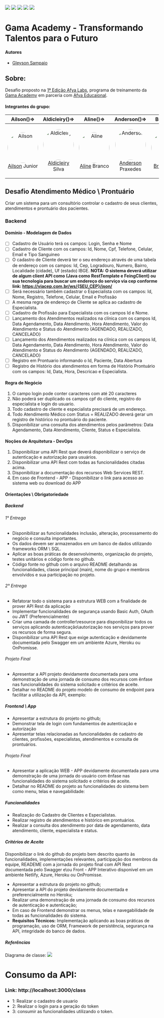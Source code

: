 ![](https://img.shields.io/badge/FrontEnd-HTM/CSS/JavaScript-green)
![](https://img.shields.io/badge/BackEnd-Node/TypeScript/TypeORM-green)
![](https://img.shields.io/badge/Security-jsonwebtoken-green)
![](https://img.shields.io/badge/database-postgreSQL-blue)
![](https://img.shields.io/badge/Infra-Heroku-blueviolet)

# Gama Academy - Transformando Talentos para o Futuro
#### Autores

- [Gleyson Sampaio](https://github.com/gleyson-gama)

## Sobre:

  Desafio proposto na [1ª Edição Afya Labs](https://afya.gama.academy), programa de treinamento da [Gama Academy](https://www.gama.academy/) em parceria com [Afya Educaional](https://afya.com.br/).

#### Integrantes do grupo:

|Ailson()=>|Aldicleiry()=>|Aline()=>|Anderson()=>|Breno()=>|Eduardo()=>|
|-|-|-|-|-|-|
|<p align="center"><img style="border-radius: 100px" width="100px" src="https://avatars.githubusercontent.com/u/67612672?v=4"  alt="Ailson" /><br />[Ailson][ailsonjr] Junior</p>|<p align="center"><img style="border-radius: 100px" width="100px" src="https://avatars.githubusercontent.com/u/60198926?v=4"  alt="Aldicleiry" /><br />[Aldicleiry][AldySouza] Silva</p>|<p align="center"><img style="border-radius: 100px" width="100px" src="https://avatars.githubusercontent.com/u/79863993?v=4" alt="Aline" width="100px"/><br />[Aline][alinebw] Branco </p>|<p align="center"><img style="border-radius: 100px" width="100px" src="https://avatars.githubusercontent.com/u/29051982?s=400&u=9075f45ce5450c21e5fbab326df6534333be3126&v=4"  alt="Anderson"/><br />[Anderson][andersonprax] Praxedes</p>|<p align="center"><img style="border-radius: 100px" width="100px" src="https://avatars.githubusercontent.com/u/46490801?v=4"  alt="Breno"/><br />[Breno][brenogcota] Cota</p>|<p align="center"><img style="border-radius: 100px" width="100px" src="https://avatars.githubusercontent.com/u/69769953?v=4"  alt="Eduardo" /><br />[Eduardo][EduardoRS78] Silva</p>|

## Desafio Atendimento Médico \ Prontuário
Criar um sistema para um consultório controlar o cadastro de seus clientes, atendimentos e prontuário dos pacientes.

### Backend
#### Domínio - Modelagem de Dados
- [ ] Cadastro de Usuário terá os campos: Login, Senha e Nome
- [ ] Cadastro de Cliente com os campos: Id, Nome, Cpf, Telefone, Celular, Email e Tipo Sanguineo
- [ ] O cadastro de Cliente deverá ter o seu endereço através de uma tabela de endereço com os campos: Id, Cep, Logradouro, Numero, Bairro, Localidade (cidade), Uf (estado) IBGE.
**NOTA: O sistema deverá utilizar de algum client API como (Java como RestTemplate e FeingClient) ou sua tecnologia para buscar um endereço do serviço via cep conforme link: https://viacep.com.br/ws/{SEU_CEP}/json/** 
- [ ] Será necessário também cadastrar o Especialista com os campos: Id, Nome, Registro, Telefone, Celular, Email e Profissão
- [ ] A mesma regra de endereço de Cliente se aplica ao cadastro de Especialista.
- [ ] Cadastro de Profissão para Especialista com os campos Id e Nome.
- [ ] Lançamento dos Atendimentos realizados na clínica com os campos Id, Data Agendamento, Data Atendimento, Hora Atendimento, Valor do Atendimento e Status do Atendimento {AGENDADO, REALIZADO, CANCELADO}
- [ ] Lançamento dos Atendimentos realizados na clínica com os campos Id, Data Agendamento, Data Atendimento, Hora Atendimento, Valor do Atendimento e Status do Atendimento {AGENDADO, REALIZADO, CANCELADO}
- [ ] Registro em Prontuario informando o Id, Paciente, Data Abertura
- [ ] Registro de Histório dos atendimentos em forma de Histório Prontuário com os campos: Id, Data, Hora, Descricao e Especialista.
#### Regra de Negócio
1. O campo login pode conter caracteres com até 20 caracteres
1. Não poderá ser duplicado os campos cpf do cliente, registro do especialista e login do usuario.
1. Todo cadastro de cliente e especialista precisará de um endereço.
1. Todo Atendimento Médico com Status = REALIZADO deverá gerar um registro de histórico no prontuário do paciente.
1. Disponibilizar uma consulta dos atendimentos pelos parâmetros: Data Agendamento, Data Atendimento, Cliente, Status e Especialista. 
#### Noções de Arquitetura - DevOps
1. Disponibilizar uma API Rest que deverá disponibilizar o serviço de autenticação e autorização para usuários.
1. Disponibilizar uma API Rest com todas as funcionalidades citadas acima.
1. Disponibilizar a documentação dos recursos Web Services REST.
1. Em caso de Frontend - APP - Disponibilizar o link para acesso ao sistema web ou download do APP
#### Orientações \ Obrigatoriedade
##### Backend
###### 1° Entrega
- Disponibilizar as funcionalidades inclusão, alteração, processamento do negócio e consulta importantes.
- Os dados devem ser armazenados em um banco de dados utilizando frameworks ORM \ SQL.
- Aplicar as boas práticas de desenvolvimento, organização do projeto, testes unitários e código fonte no github.
- Código fonte no github com o arquivo README detalhando as funcionalidades, classe principal (main), nome do grupo e membros envolvidos e sua participação no projeto.
###### 2° Entrega
- Refatorar todo o sistema para a estrutura WEB com a finalidade de prover API Rest da aplicação
- Implementar funcionalidades de segurança usando Basic Auth, OAuth ou JWT (Preferencialmente)
- Criar uma camada de controller\resource para disponibilizar todos os serviços aplicando autenticação\autorização nos serviços para prover os recursos de forma segura. 
- Disponibilizar uma API Rest que exige autenticação e devidamente documentada pelo Swagger em um ambiente Azure, Heroku ou OnPromisse.
###### Projeto Final
- Apresentar a API projeto  devidamente documentada para uma demonstração de uma jornada de consumo dos recursos com ênfase nas funcionalidades do sistema solicitado e critérios de aceite.
- Detalhar no README do projeto modelo de consumo de endpoint para facilitar a utilização da API, exemplo:
##### Frontend \ App
- Apresentar a estrutura do projeto no github;
- Demonstrar tela de login com fundamentos de autenticação e autorização
- Apresentar telas relacionadas as funcionalidades de cadastro de clientes, profissões, especialistas, atendimentos e consulta de prontuários.
###### Projeto Final
- Apresentar a aplicação WEB - APP devidamente documentada para uma demonstração de uma jornada do usuário com ênfase nas funcionalidades do sistema solicitado e critérios de aceite.
- Detalhar no README do projeto as funcionalidades do sistema bem como menu, telas e navegabilidade:
##### Funcionalidades
- Realização do Cadastro de Clientes e Especialistas.
- Realizar registro de atendimentos e histórico em prontuários.
- Realizar a consulta dos atendimento por data de agendamento, data atendimento, cliente, especialista e status.
##### Critérios de Aceite
Disponibilizar o link do github do projeto bem descrito quanto às funcionalidades, implementações relevantes, participação dos membros da equipe, READEME com a jornada do projeto final com API Rest documentada pelo Swagger e\ou Front - APP Interativo disponível em um ambiente Netlify, Azure, Heroku ou OnPromisse.
- Apresentar a estrutura do projeto no github;
- Apresentar a API do projeto devidamente documentada e preferencialmente no Heroku;
- Realizar uma demonstração de uma jornada de consumo dos recursos de autenticação e autenticação;
- Em caso de Frontend demonstrar os menus, telas e navegabilidade de todas as funcionalidades do sistema.
- **Requisitos Técnicos:** Implementação aplicando as boas práticas de programação, uso de ORM, Framework de persistência, segurança na API, integridade do banco de dados. 
##### Referências
Diagrama de classe: 
![](https://github.com/educacao-gama/desafios-gama/blob/main/atendimento%20medico/atendimento-medico.PNG)

# Consumo da API:

### Link: http://localhost:3000/class
* 1: Realizar o cadastro de usuario
* 2: Realizar o login para a geração do token
* 3: consumir as funcionalidades utilizando o token.

[ailsonjr]:https://github.com/ailsonjr
[AldySouza]:https://github.com/AldySouza
[alinebw]:https://github.com/alinebw
[andersonprax]:https://github.com/andersonprax
[brenogcota]:https://github.com/brenogcota
[EduardoRS78]:https://github.com/EduardoRS78
